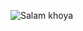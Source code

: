 ![Salam khoya](https://capsule-render.vercel.app/api?text=Salam%20khoya&animation=fadeIn&type=venom&color=gradient&height=200)
